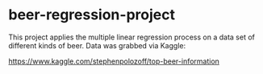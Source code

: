 # beer-regression-project

This project applies the multiple linear regression process on a data set of different kinds of beer. Data was grabbed via Kaggle:

https://www.kaggle.com/stephenpolozoff/top-beer-information

